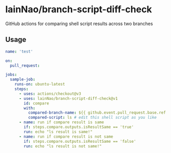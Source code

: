 # lainNao/branch-script-diff-check

GitHub actions for comparing shell script results across two branches

## Usage

```yml
name: 'test'

on:
  pull_request:

jobs:
  sample-job:
    runs-on: ubuntu-latest
    steps:
      - uses: actions/checkout@v3
      - uses: lainNao/branch-script-diff-check@v1
        id: compare
        with:
          compared-branch-name: ${{ github.event.pull_request.base.ref }} # edit this value if you want
          compared-script: ls # edit this shell script as you like
      - name: run if compare result is same
        if: steps.compare.outputs.isResultSame == 'true'
        run: echo "ls result is same!"
      - name: run if compare result is not same
        if: steps.compare.outputs.isResultSame == 'false'
        run: echo "ls result is not same!"
```
